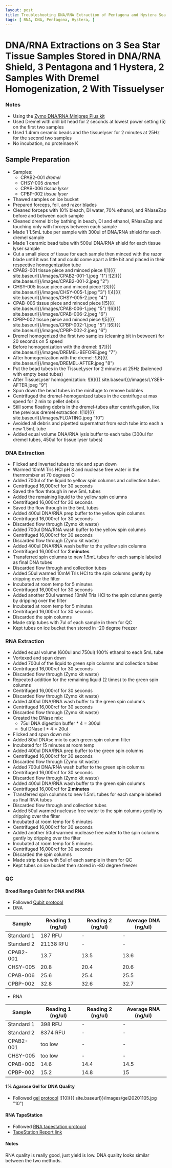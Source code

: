 ```yaml
---
layout: post
title: Troubleshooting DNA/RNA Extraction of Pentagona and Hystera Sea Stars 5
tags: [ RNA, DNA, Pentagona, Hystera, ]
---
```


# DNA/RNA Extractions on 3 Sea Star Tissue Samples Stored in DNA/RNA Shield, 3 Pentagona and 1 Hystera, 2 Samples With Dremel Homogenization, 2 With Tissuelyser


### Notes

- Using the [Zymo DNA/RNA Miniprep Plus kit](https://www.zymoresearch.com/collections/quick-dna-rna-kits/products/quick-dna-rna-miniprep-plus-kit)
- Used Dremel with drill bit head for 2 seconds at lowest power setting (5) on the first two samples
- Used 1.4mm ceramic beads and the tissuelyser for 2 minutes at 25Hz for the second two samples
- No incubation, no proteinase K

## Sample Preparation

- Samples:
  - CPAB2-001 _dremel_
  - CHSY-005 _dremel_
  - CPAB-006 _tissue lyser_
  - CPBP-002 _tissue lyser_
- Thawed samples on ice bucket
- Prepared forceps, foil, and razor blades
- Cleaned forceps with 10% bleach, DI water, 70% ethanol, and RNaseZap before and between each sample
- Cleaned dremel bit by bathing in beach, DI and ethanol, RNaseZap and touching only with forceps between each sample
- Made 1 1.5mL tube per sample with 300ul of DNA/RNA shield for each dremel sample
- Made 1 ceramic bead tube with 500ul DNA/RNA shield for each tissue lyser sample
- Cut a small piece of tissue for each sample then minced with the razor blade until it was flat and could come apart a little bit and placed in their respective homogenization tube
- CPAB2-001 tissue piece and minced piece
![1]({{ site.baseurl}}/images/CPAB2-001-1.jpeg "1")
![2]({{ site.baseurl}}/images/CPAB2-001-2.jpeg "2")
- CHSY-005 tissue piece and minced piece
![3]({{ site.baseurl}}/images/CHSY-005-1.jpeg "3")
![4]({{ site.baseurl}}/images/CHSY-005-2.jpeg "4")
- CPAB-006 tissue piece and minced piece
![5]({{ site.baseurl}}/images/CPAB-006-1.jpeg "5")
![6]({{ site.baseurl}}/images/CPAB-006-2.jpeg "6")
- CPBP-002 tissue piece and minced piece
![5]({{ site.baseurl}}/images/CPBP-002-1.jpeg "5")
![6]({{ site.baseurl}}/images/CPBP-002-2.jpeg "6")
- Dremel homogenized the first two samples (cleaning bit in between) for 20 seconds on 5 speed
- Before homogenization with the dremel:
![7]({{ site.baseurl}}/images/DREMEL-BEFORE.jpeg "7")
- After homogenization with the dremel:
![8]({{ site.baseurl}}/images/DREMEL-AFTER.jpeg "8")
- Put the bead tubes in the TissueLyser for 2 minutes at 25Hz (balenced with empty bead tubes)
- After TissueLyser homogenization:
![9]({{ site.baseurl}}/images/LYSER-AFTER.jpeg "9")
- Spun down the bead tubes in the minifuge to remove bubbles
- Centrifuged the dremel-homogenized tubes in the centrifuge at max speed for 2 min to pellet debris
- Still some floating debris in the dremel-tubes after centrifugation, like the previous dremel extraction:
![10]({{ site.baseurl}}/images/FLOATING.jpeg "10")
- Avoided all debris and pipetted supernatnat from each tube into each a new 1.5mL tube
- Added equal volume DNA/RNA lysis buffer to each tube (300ul for dremel tubes, 450ul for tissue lyser tubes)

### DNA Extraction

- Flicked and inverted tubes to mix and spun down
- Warmed 10mM Tris HCl pH 8 and nuclease free water in the thermomixer at 70 degrees C
- Added 700ul of the liquid to yellow spin columns and collection tubes
- Centrifuged 16,000rcf for 30 seconds
- Saved the flow through in new 5mL tubes
- Added the remaining liquid to the yellow spin columns
- Centrifuged 16,000rcf for 30 seconds
- Saved the flow through in the 5mL tubes
- Added 400ul DNA/RNA prep buffer to the yellow spin columns
- Centrifuged 16,000rcf for 30 seconds
- Discarded flow through (Zymo kit waste)
- Added 700ul DNA/RNA wash buffer to the yellow spin columns
- Centrifuged 16,000rcf for 30 seconds
- Discarded flow through (Zymo kit waste)
- Added 400ul DNA/RNA wash buffer to the yellow spin columns
- Centrifuged 16,000rcf for **2 minutes**
- Transferred spin columns to new 1.5mL tubes for each sample labeled as final DNA tubes
- Discarded flow through and collection tubes
- Added 50ul warmed 10mM Tris HCl to the spin columns gently by dripping over the filter
- Incubated at room temp for 5 minutes
- Centrifuged 16,000rcf for 30 seconds
- Added another 50ul warmed 10mM Tris HCl to the spin columns gently by dripping over the filter
- Incubated at room temp for 5 minutes
- Centrifuged 16,000rcf for 30 seconds
- Discarded the spin columns
- Made strip tubes with 7ul of each sample in them for QC
- Kept tubes on ice bucket then stored in -20 degree freezer

### RNA Extraction

- Added equal volume (600ul and 750ul) 100% ethanol to each 5mL tube
- Vortexed and spun down
- Added 700ul of the liquid to green spin columns and collection tubes
- Centrifuged 16,000rcf for 30 seconds
- Discarded flow through (Zymo kit waste)
- Repeated addition for the remaining liquid (2 times) to the green spin columns
- Centrifuged 16,000rcf for 30 seconds
- Discarded flow through (Zymo kit waste)
-  Added 400ul DNA/RNA wash buffer to the green spin columns
- Centrifuged 16,000rcf for 30 seconds
- Discarded flow through (Zymo kit waste)
- Created the DNase mix:
  - 75ul DNA digestion buffer * 4 = 300ul
  - 5ul DNase I * 4 = 20ul
- Flicked and spun down mix
- Added 80ul DNAse mix to each green spin column filter
- Incubated for 15 minutes at room temp
- Added 400ul DNA/RNA prep buffer to the green spin columns
- Centrifuged 16,000rcf for 30 seconds
- Discarded flow through (Zymo kit waste)
- Added 700ul DNA/RNA wash buffer to the green spin columns
- Centrifuged 16,000rcf for 30 seconds
- Discarded flow through (Zymo kit waste)
- Added 400ul DNA/RNA wash buffer to the green spin columns
- Centrifuged 16,000rcf for **2 minutes**
- Transferred spin columns to new 1.5mL tubes for each sample labeled as final RNA tubes
- Discarded flow through and collection tubes
- Added 50ul warmed nuclease free water to the spin columns gently by dripping over the filter
- Incubated at room temp for 5 minutes
- Centrifuged 16,000rcf for 30 seconds
- Added another 50ul warmed nuclease free water to the spin columns gently by dripping over the filter
- Incubated at room temp for 5 minutes
- Centrifuged 16,000rcf for 30 seconds
- Discarded the spin columns
- Made strip tubes with 5ul of each sample in them for QC
- Kept tubes on ice bucket then stored in -80 degree freezer

### QC

#### Broad Range Qubit for DNA and RNA

- Followed [Qubit protocol](https://github.com/meschedl/PPP-Lab-Resources/blob/master/Protocols/Qubit-Assay-Protocol.md)
- DNA

|Sample|Reading 1 (ng/ul)|Reading 2 (ng/ul)|Average DNA (ng/ul)|
|---|---|---|---|
|Standard 1|187 RFU|-|-|
|Standard 2|21138 RFU|-|-|
|CPAB2-001|13.7|13.5|13.6|
|CHSY-005|20.8|20.4|20.6|
|CPAB-006|25.6|25.4|25.5|
|CPBP-002|32.8|32.6|32.7|

- RNA

|Sample|Reading 1 (ng/ul)|Reading 2 (ng/ul)|Average RNA (ng/ul)|
|---|---|---|---|
|Standard 1|398 RFU|-|-|
|Standard 2|8374 RFU|-|-|
|CPAB2-001|too low|-|-|
|CHSY-005|too low|-|-|
|CPAB-006|14.6|14.4|14.5|
|CPBP-002|15.2|14.8|15|

#### 1% Agarose Gel for DNA Quality

- Followed [gel protocol](https://github.com/meschedl/PPP-Lab-Resources/blob/master/Protocols/Agrose-Gel-Protocol.md)
![10]({{ site.baseurl}}/images/gel20201105.jpg "10")

#### RNA TapeStation

- Followed [RNA tapestation protocol](https://meschedl.github.io/MESPutnam_Open_Lab_Notebook/RNA-TapeStation-Protocol/)
- [TapeStation Report link](https://github.com/meschedl/MES_Puritz_Lab_Notebook/blob/master/tapetstations/2020-11-05%20-%2013.57.43.pdf)

#### Notes

RNA quality is really good, just yield is low. DNA quality looks similar between the two methods.
